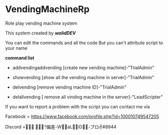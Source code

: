 # VendingMachineRp
Role play vending machine system

This system created by ***walidDEV***

You can edit the commands and all the code
But you can't attribute script to your name

**command list**
- addvendingaddvending [create new vending machine]-"TrialAdmin"

- showvending [show all the vending machine in server]-"TrialAdmin"

- delvending [remove vending machine ID]-"TrialAdmin"

- delallvending [ remove all vinding machine in the server]-"LeadScripter"


If you want to report a problem with the script you can contact me via

Facebook = https://www.facebook.com/profile.php?id=100010749547205

Discord = ُُُ‘ًًً!偏差-WٌٌaLٌٌiD-ُُプロ✌#8944
